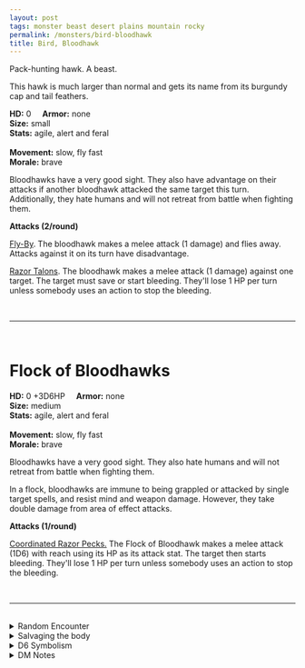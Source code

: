 ```yaml
---
layout: post
tags: monster beast desert plains mountain rocky
permalink: /monsters/bird-bloodhawk
title: Bird, Bloodhawk
---
```


Pack-hunting hawk. A beast.

This hawk is much larger than normal and gets its name from its burgundy cap and tail feathers. 

**HD:** 0  &nbsp; &nbsp;  **Armor:** none <br>
**Size:** small <br>
**Stats:** agile, alert and feral<br>  
**Movement:** slow, fly fast <br>
**Morale:** brave <br>

Bloodhawks have a very good sight. They also have advantage on their attacks if another bloodhawk attacked the same target this turn. Additionally, they hate humans and will not retreat from battle when fighting them.

**Attacks (2/round)**

<ins>Fly-By</ins>. The bloodhawk makes a melee attack (1 damage) and flies away. Attacks against it on its turn have disadvantage.

<ins>Razor Talons</ins>. The bloodhawk makes a melee attack (1 damage) against one target. The target must save or start bleeding. They'll lose 1 HP per turn unless somebody uses an action to stop the bleeding.

<br>

---

<br>

# Flock of Bloodhawks 

**HD:** 0 +3D6HP  &nbsp; &nbsp;  **Armor:** none <br>
**Size:** medium <br>
**Stats:** agile, alert and feral<br>  
**Movement:** slow, fly fast <br>
**Morale:** brave <br>

Bloodhawks have a very good sight. They also hate humans and will not retreat from battle when fighting them.

In a flock, bloodhawks are immune to being grappled or attacked by single target spells, and resist mind and weapon damage. However, they take double damage from area of effect attacks.

**Attacks (1/round)**

<ins>Coordinated Razor Pecks.</ins> The Flock of Bloodhawk makes a melee attack (1D6) with reach using its HP as its attack stat. The target then starts bleeding. They'll lose 1 HP per turn unless somebody uses an action to stop the bleeding.
<br>

<br>

---

<br>

<details markdown="1">
<summary>Random Encounter</summary>
1. **Monster:** 1 bloodhawk flock.
1. **Lair:** Multiple nests on a very high spire. <br>    &nbsp; OR <br>    **Omen:** Cacaw!
1. **Spoor:** A small critter falls from the sky.
1. **Tracks:** Bird silhouettes in the sky, dancing.
1. **Trace:** Blood-red feathers. 
1. **Trace:** Distant hawk cry.
</details>

<details markdown="1">
<summary>Salvaging the body</summary>

Hawk’s meat has a dry, leathery texture, but is still edible. Its feathers are prized by bowyers.
</details>

<details markdown="1">
<summary>D6 Symbolism</summary>
In local cultures the bat is a symbol of ...
 
1. Hobgoblins
2. War
3. Teamwork
4. Speed
5. Blood
6. Sacred 

</details>

<details markdown="1">
<summary>DM Notes</summary>
Blood Hawks first appeared in the first edition Fiend Folio. It's basically a falcon the size of an eagle that hunts in pack. One throwaway detail that carried up to 3rd edition is its hatred of humans.</details>
